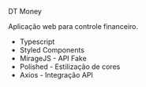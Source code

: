 DT Money

Aplicação web para controle financeiro. 

* Typescript
* Styled Components
* MirageJS - API Fake
* Polished - Estilização de cores
* Axios - Integração API 

